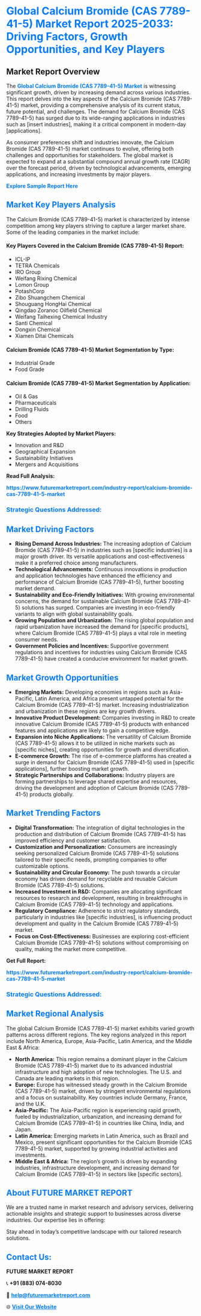 <h1 style="color: #007BFF;">Global Calcium Bromide (CAS 7789-41-5) Market Report 2025-2033: Driving Factors, Growth Opportunities, and Key Players</h1>

<section id="overview">
<h2>Market Report Overview</h2>
<p>The <a href="https://www.futuremarketreport.com/industry-report/calcium-bromide-cas-7789-41-5-market" style="color: #007BFF; text-decoration: none;"><strong>Global Calcium Bromide (CAS 7789-41-5) Market</strong></a> is witnessing significant growth, driven by increasing demand across various industries. This report delves into the key aspects of the Calcium Bromide (CAS 7789-41-5) market, providing a comprehensive analysis of its current status, future potential, and challenges. The demand for Calcium Bromide (CAS 7789-41-5) has surged due to its wide-ranging applications in industries such as [insert industries], making it a critical component in modern-day [applications].</p>
<p>As consumer preferences shift and industries innovate, the Calcium Bromide (CAS 7789-41-5) market continues to evolve, offering both challenges and opportunities for stakeholders. The global market is expected to expand at a substantial compound annual growth rate (CAGR) over the forecast period, driven by technological advancements, emerging applications, and increasing investments by major players.</p>
</section>

<section id="overview">
<p><a href="https://www.futuremarketreport.com/request-sample/reportId=98088" style="color: #007BFF; text-decoration: none;"><strong>Explore Sample Report Here</strong></a></p>
</section>

<section id="key-players">
<h2 style="color: #007BFF;">Market Key Players Analysis</h2>
<p>The Calcium Bromide (CAS 7789-41-5) market is characterized by intense competition among key players striving to capture a larger market share. Some of the leading companies in the market include:</p>
<h4>Key Players Covered in the Calcium Bromide (CAS 7789-41-5) Report:</h4>
<ul><li>ICL-IP</li><li>TETRA Chemicals</li><li>IRO Group</li><li>Weifang Rixing Chemical</li><li>Lomon Group</li><li>PotashCorp</li><li>Zibo Shuangchem Chemical</li><li>Shouguang HongHai Chemical</li><li>Qingdao Zoranoc Oilfield Chemical</li><li>Weifang Taihexing Chemical Industry</li><li>Santi Chemical</li><li>Dongxin Chemical</li><li>Xiamen Ditai Chemicals</li></ul>
<h4>Calcium Bromide (CAS 7789-41-5) Market Segmentation by Type:</h4>
<ul><li>Industrial Grade</li><li>Food Grade</li></ul>

<h4>Calcium Bromide (CAS 7789-41-5) Market Segmentation by Application:</h4>
<ul><li>Oil &amp; Gas</li><li>Pharmaceuticals</li><li>Drilling Fluids</li><li>Food</li><li>Others</li></ul>
<p><strong>Key Strategies Adopted by Market Players:</strong></p>
<ul>
<li>Innovation and R&D</li>
<li>Geographical Expansion</li>
<li>Sustainability Initiatives</li>
<li>Mergers and Acquisitions</li>
</ul>
</section>

<section>
<p><strong>Read Full Analysis: </strong></p><a href="https://www.futuremarketreport.com/industry-report/calcium-bromide-cas-7789-41-5-market" style="color: #007BFF; text-decoration: none;"><strong>https://www.futuremarketreport.com/industry-report/calcium-bromide-cas-7789-41-5-market</strong></a>
<h3 style="color: #007BFF;">Strategic Questions Addressed:</h3>
</section>

<section id="driving-factors">
<h2 style="color: #007BFF;">Market Driving Factors</h2>
<ul>
<li><strong>Rising Demand Across Industries:</strong> The increasing adoption of Calcium Bromide (CAS 7789-41-5) in industries such as [specific industries] is a major growth driver. Its versatile applications and cost-effectiveness make it a preferred choice among manufacturers.</li>
<li><strong>Technological Advancements:</strong> Continuous innovations in production and application technologies have enhanced the efficiency and performance of Calcium Bromide (CAS 7789-41-5), further boosting market demand.</li>
<li><strong>Sustainability and Eco-Friendly Initiatives:</strong> With growing environmental concerns, the demand for sustainable Calcium Bromide (CAS 7789-41-5) solutions has surged. Companies are investing in eco-friendly variants to align with global sustainability goals.</li>
<li><strong>Growing Population and Urbanization:</strong> The rising global population and rapid urbanization have increased the demand for [specific products], where Calcium Bromide (CAS 7789-41-5) plays a vital role in meeting consumer needs.</li>
<li><strong>Government Policies and Incentives:</strong> Supportive government regulations and incentives for industries using Calcium Bromide (CAS 7789-41-5) have created a conducive environment for market growth.</li>
</ul>
</section>

<section id="growth-opportunities">
<h2 style="color: #007BFF;">Market Growth Opportunities</h2>
<ul>
<li><strong>Emerging Markets:</strong> Developing economies in regions such as Asia-Pacific, Latin America, and Africa present untapped potential for the Calcium Bromide (CAS 7789-41-5) market. Increasing industrialization and urbanization in these regions are key growth drivers.</li>
<li><strong>Innovative Product Development:</strong> Companies investing in R&D to create innovative Calcium Bromide (CAS 7789-41-5) products with enhanced features and applications are likely to gain a competitive edge.</li>
<li><strong>Expansion into Niche Applications:</strong> The versatility of Calcium Bromide (CAS 7789-41-5) allows it to be utilized in niche markets such as [specific niches], creating opportunities for growth and diversification.</li>
<li><strong>E-commerce Growth:</strong> The rise of e-commerce platforms has created a surge in demand for Calcium Bromide (CAS 7789-41-5) used in [specific applications], further boosting market growth.</li>
<li><strong>Strategic Partnerships and Collaborations:</strong> Industry players are forming partnerships to leverage shared expertise and resources, driving the development and adoption of Calcium Bromide (CAS 7789-41-5) products globally.</li>
</ul>
</section>

<section id="trending-factors">
<h2 style="color: #007BFF;">Market Trending Factors</h2>
<ul>
<li><strong>Digital Transformation:</strong> The integration of digital technologies in the production and distribution of Calcium Bromide (CAS 7789-41-5) has improved efficiency and customer satisfaction.</li>
<li><strong>Customization and Personalization:</strong> Consumers are increasingly seeking personalized Calcium Bromide (CAS 7789-41-5) solutions tailored to their specific needs, prompting companies to offer customizable options.</li>
<li><strong>Sustainability and Circular Economy:</strong> The push towards a circular economy has driven demand for recyclable and reusable Calcium Bromide (CAS 7789-41-5) solutions.</li>
<li><strong>Increased Investment in R&D:</strong> Companies are allocating significant resources to research and development, resulting in breakthroughs in Calcium Bromide (CAS 7789-41-5) technology and applications.</li>
<li><strong>Regulatory Compliance:</strong> Adherence to strict regulatory standards, particularly in industries like [specific industries], is influencing product development and quality in the Calcium Bromide (CAS 7789-41-5) market.</li>
<li><strong>Focus on Cost-Effectiveness:</strong> Businesses are exploring cost-efficient Calcium Bromide (CAS 7789-41-5) solutions without compromising on quality, making the market more competitive.</li>
</ul>
</section>

<section>
<p><strong>Get Full Report: </strong></p><a href="https://www.futuremarketreport.com/industry-report/calcium-bromide-cas-7789-41-5-market" style="color: #007BFF; text-decoration: none;"><strong>https://www.futuremarketreport.com/industry-report/calcium-bromide-cas-7789-41-5-market</strong></a>
<h3 style="color: #007BFF;">Strategic Questions Addressed:</h3>
</section>


<section id="regional-analysis">
<h2 style="color: #007BFF;">Market Regional Analysis</h2>
<p>The global Calcium Bromide (CAS 7789-41-5) market exhibits varied growth patterns across different regions. The key regions analyzed in this report include North America, Europe, Asia-Pacific, Latin America, and the Middle East & Africa:</p>
<ul>
<li><strong>North America:</strong> This region remains a dominant player in the Calcium Bromide (CAS 7789-41-5) market due to its advanced industrial infrastructure and high adoption of new technologies. The U.S. and Canada are leading markets in this region.</li>
<li><strong>Europe:</strong> Europe has witnessed steady growth in the Calcium Bromide (CAS 7789-41-5) market, driven by stringent environmental regulations and a focus on sustainability. Key countries include Germany, France, and the U.K.</li>
<li><strong>Asia-Pacific:</strong> The Asia-Pacific region is experiencing rapid growth, fueled by industrialization, urbanization, and increasing demand for Calcium Bromide (CAS 7789-41-5) in countries like China, India, and Japan.</li>
<li><strong>Latin America:</strong> Emerging markets in Latin America, such as Brazil and Mexico, present significant opportunities for the Calcium Bromide (CAS 7789-41-5) market, supported by growing industrial activities and investments.</li>
<li><strong>Middle East & Africa:</strong> The region’s growth is driven by expanding industries, infrastructure development, and increasing demand for Calcium Bromide (CAS 7789-41-5) in sectors like [specific sectors].</li>
</ul>
</section>

<footer>
<h2 style="color: #007BFF;">About FUTURE MARKET REPORT</h2>
<p>We are a trusted name in market research and advisory services, delivering actionable insights and strategic support to businesses across diverse industries. Our expertise lies in offering:</p>

<p>Stay ahead in today’s competitive landscape with our tailored research solutions.</p>

<h2 style="color: #007BFF;">Contact Us:</h2>
<p><strong>FUTURE MARKET REPORT</strong></p>
<p>📞 <strong>+91 (883) 074-8030</strong></p>
<p>📧 <strong><a href="mailto:help@futuremarketreport.com" style="color: #007BFF;">help@futuremarketreport.com</a></strong></p>
<p>🌐 <strong><a href="https://www.futuremarketreport.com/" style="color: #007BFF;">Visit Our Website</a></strong></p>
</footer>